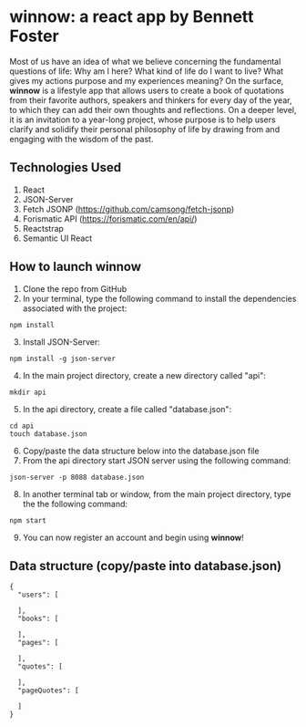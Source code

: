 # winnow: a react app by Bennett Foster

Most of us have an idea of what we believe concerning the fundamental questions of life: Why am I here? What kind of life do I want to live? What gives my actions purpose and my experiences meaning? On the surface, **winnow** is a lifestyle app that allows users to create a book of quotations from their favorite authors, speakers and thinkers for every day of the year, to which they can add their own thoughts and reflections. On a deeper level, it is an invitation to a year-long project, whose purpose is to help users clarify and solidify their personal philosophy of life by drawing from and engaging with the wisdom of the past.

## Technologies Used

1. React
2. JSON-Server
3. Fetch JSONP (https://github.com/camsong/fetch-jsonp)
4. Forismatic API (https://forismatic.com/en/api/)
5. Reactstrap
6. Semantic UI React


## How to launch **winnow**

1. Clone the repo from GitHub
2. In your terminal, type the following command to install the dependencies associated with the project:
```
npm install
```
3. Install JSON-Server:
```
npm install -g json-server
```
4. In the main project directory, create a new directory called "api":
```
mkdir api
```
5. In the api directory, create a file called "database.json":
```
cd api
touch database.json
```
6. Copy/paste the data structure below into the database.json file
7. From the api directory start JSON server using the following command:
```
json-server -p 8088 database.json
```
8. In another terminal tab or window, from the main project directory, type the the following command:
```
npm start
```
9. You can now register an account and begin using **winnow**!

## Data structure (copy/paste into database.json)
```
{
  "users": [

  ],
  "books": [

  ],
  "pages": [

  ],
  "quotes": [

  ],
  "pageQuotes": [

  ]
}
```
